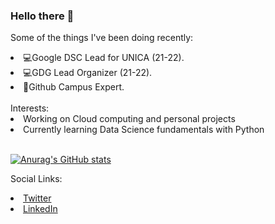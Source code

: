 ### Hello there 👋

Some of the things I've been doing recently:
<li>💻Google DSC Lead for UNICA (21-22).</li> 
<li>💻GDG Lead Organizer (21-22).</li> 
<li>🚩Github Campus Expert.</li> <br />
Interests: 
<li>Working on Cloud computing and personal projects</li>
<li>Currently learning Data Science fundamentals with Python</li>
<br />
 
[![Anurag's GitHub stats](https://github-readme-stats.vercel.app/api?username=eduardoorm)](https://github.com/anuraghazra/github-readme-stats)

Social Links:
<li><a href="https://twitter.com/eduardo_mjo">Twitter</a></li>
<li><a href="https://www.linkedin.com/in/jose-eduardo-orme%C3%B1o-meneses-9b0953207/">LinkedIn</a></li>

